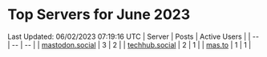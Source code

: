 # Top Servers for June 2023
Last Updated: 06/02/2023 07:19:16 UTC
| Server | Posts | Active Users |
| -- | -- | -- |
| [mastodon.social](https://mastodon.social/tags/PowerShell) | 3 | 2 |
| [techhub.social](https://techhub.social/tags/PowerShell) | 2 | 1 |
| [mas.to](https://mas.to/tags/PowerShell) | 1 | 1 |
